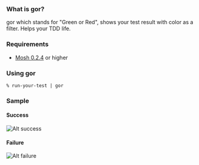 ### What is gor?

gor which stands for "Green or Red", shows your test result with color as a filter.
Helps your TDD life.

### Requirements

- [Mosh 0.2.4](http://code.google.com/p/mosh-scheme/downloads/list) or higher

### Using gor

    % run-your-test | gor

### Sample

#### Success
![Alt success](http://img.f.hatena.ne.jp/images/fotolife/h/higepon/20100421/20100421152652.png)

#### Failure
![Alt failure](http://img.f.hatena.ne.jp/images/fotolife/h/higepon/20100421/20100421152653.png)
